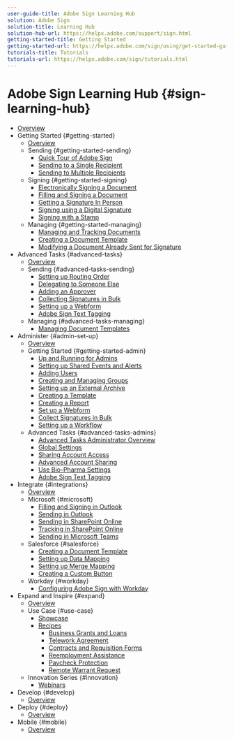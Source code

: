 ```yaml
---
user-guide-title: Adobe Sign Learning Hub
solution: Adobe Sign
solution-title: Learning Hub
solution-hub-url: https://helpx.adobe.com/support/sign.html
getting-started-title: Getting Started
getting-started-url: https://helpx.adobe.com/sign/using/get-started-guide.html
tutorials-title: Tutorials
tutorials-url: https://helpx.adobe.com/sign/tutorials.html
---
```


# Adobe Sign Learning Hub {#sign-learning-hub}

+ [Overview](overview.md)
+ Getting Started {#getting-started}
  + [Overview](beginner-users-overview.md)
  + Sending {#getting-started-sending}
    + [Quick Tour of Adobe Sign](sign-beginner-tutorials/quick-tour.md)
    + [Sending to a Single Recipient](sign-beginner-tutorials/send-to-single-recipient.md)
    + [Sending to Multiple Recipients](sign-beginner-tutorials/send-to-multiple-recipients.md)
  + Signing {#getting-started-signing}
    + [Electronically Signing a Document](sign-beginner-tutorials/electronically-sign-a-document.md)
    + [Filling and Signing a Document](sign-beginner-tutorials/fill-and-sign.md)
    + [Getting a Signature In Person](sign-beginner-tutorials/sign-in-person.md)
    + [Signing using a Digital Signature](sign-beginner-tutorials/sign-with-a-digital-signature.md)
    + [Signing with a Stamp](sign-beginner-tutorials/sign-with-a-stamp.md)
  + Managing {#getting-started-managing}
    + [Managing and Tracking Documents](sign-beginner-tutorials/manage-and-track.md)
    + [Creating a Document Template](sign-advanced-users/create-a-template.md)
    + [Modifying a Document Already Sent for Signature](sign-beginner-tutorials/modify-in-flight.md)
+ Advanced Tasks {#advanced-tasks}
  + [Overview](advanced-users-overview.md)
  + Sending {#advanced-tasks-sending}
    + [Setting up Routing Order](sign-advanced-users/setting-up-routing.md)
    + [Delegating to Someone Else](sign-advanced-users/delegate-signature.md)
    + [Adding an Approver](sign-advanced-users/add-an-approver.md)
    + [Collecting Signatures in Bulk](sign-advanced-users/megasign.md)
    + [Setting up a Webform](sign-advanced-users/webform.md)
    + [Adobe Sign Text Tagging](sign-advanced-users/adobe-sign-text-tagging.md)
  + Managing {#advanced-tasks-managing}
    + [Managing Document Templates](sign-advanced-users/edit-a-template.md)
+ Administer {#admin-set-up}
  + [Overview](intro-admin-overview.md)
  + Getting Started {#getting-started-admin}
    + [Up and Running for Admins](up-and-running-admin.md)
    + [Setting up Shared Events and Alerts](set-up-shared-events-and-alert.md)
    + [Adding Users](add-users-to-your-account.md)
    + [Creating and Managing Groups](create-and-manage-groups.md)
    + [Setting up an External Archive](set-up-your-external-archive.md)
    + [Creating a Template](sign-advanced-users/create-a-template.md)
    + [Creating a Report](create-a-report.md)
    + [Set up a Webform](sign-advanced-users/webform.md)
    + [Collect Signatures in Bulk](sign-advanced-users/megasign.md)
    + [Setting up a Workflow](building-a-custom-workflow.md)
  + Advanced Tasks {#advanced-tasks-admins}
    + [Advanced Tasks Administrator Overview](advanced-admin-overview.md)
    + [Global Settings](learn-about-global-settings.md)
    + [Sharing Account Access](share-account-access.md)
    + [Advanced Account Sharing](advanced-account-sharing.md)
    + [Use Bio-Pharma Settings](use-bio-pharma-settings.md)
    + [Adobe Sign Text Tagging](sign-advanced-users/adobe-sign-text-tagging.md)
+ Integrate {#integrations}
  + [Overview](integrations-overview.md)
  + Microsoft {#microsoft}
    + [Filling and Signing in Outlook](fill-and-sign-doc-microsoft-outlook.md)
    + [Sending in Outlook](send-for-signature-with-outlook.md)
    + [Sending in SharePoint Online](send-for-signature-with-sharepoint-online.md)
    + [Tracking in SharePoint Online](track-an-agreement-with-sharepoint-online.md)
    + [Sending in Microsoft Teams](adobe-sign-teams-mortgage.md)
  + Salesforce {#salesforce}
    + [Creating a Document Template](create-an-agreement-template.md)
    + [Setting up Data Mapping](set-up-data-mapping.md)
    + [Setting up Merge Mapping](set-up-merging-map.md)
    + [Creating a Custom Button](create-a-custom-button.md)
  + Workday {#workday}
    + [Configuring Adobe Sign with Workday](workday.md)
+ Expand and Inspire {#expand}
  + [Overview](expand-inspire-overview.md)
  + Use Case {#use-case}
    + [Showcase](UseCase/use-case-showcase.md)
    + [Recipes](UseCase/recipes.md)
      + [Business Grants and Loans](UseCase/UseCaseGovGrants.md)
      + [Telework Agreement](UseCase/UseCaseTelework.md)
      + [Contracts and Requisition Forms](UseCase/UseCaseGovContracts.md)
      + [Reemployment Assistance](UseCase/UseCaseGovReemployment.md)
      + [Paycheck Protection](UseCase/UseCaseGovPaycheck.md)
      + [Remote Warrant Request](UseCase/UseCaseGovRemote.md)
  + Innovation Series {#innovation}
    + [Webinars](innovation-series.md)
+ Develop {#develop}
  + [Overview](develop-overview.md)
+ Deploy  {#deploy}
  + [Overview](deploy-overview.md)
+ Mobile  {#mobile}
  + [Overview](mobile-overview.md)

